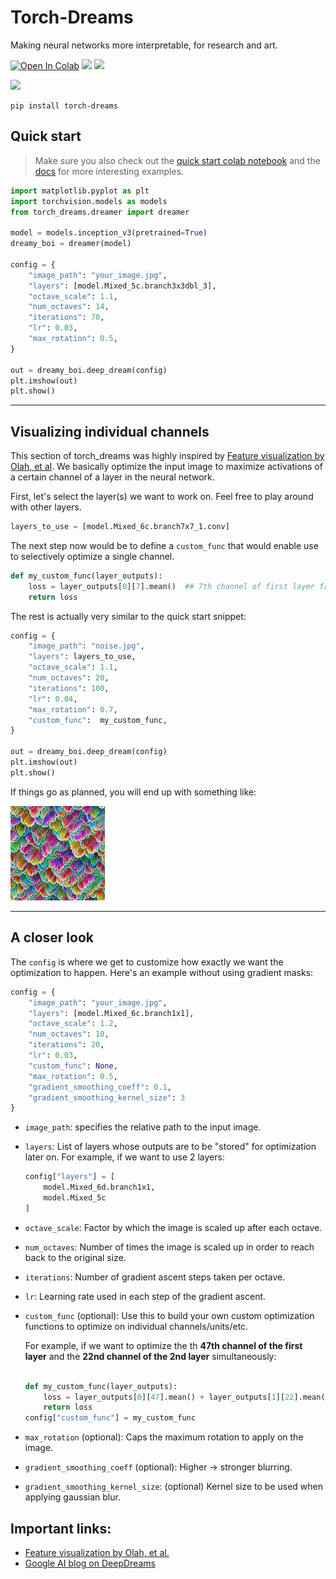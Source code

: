# Torch-Dreams
Making neural networks more interpretable, for research and art. 


[![Open In Colab](https://colab.research.google.com/assets/colab-badge.svg)](https://colab.research.google.com/github/Mayukhdeb/torch-dreams-notebooks/blob/main/docs_notebooks/hello_torch_dreams.ipynb)
[![](https://img.shields.io/github/last-commit/mayukhdeb/torch-dreams)](https://github.com/mayukhdeb/torch-dreams/commits/master)
[![](https://img.shields.io/twitter/url?label=Docs&style=flat-square&url=https%3A%2F%2Fapp.gitbook.com%2F%40mayukh09%2Fs%2Ftorch-dreams%2F)](https://app.gitbook.com/@mayukh09/s/torch-dreams/)

<img src = "https://github.com/Mayukhdeb/torch-dreams/blob/master/images/banner_1.png?raw=true">

```
pip install torch-dreams 
```

## Quick start
> Make sure you also check out the [quick start colab notebook](https://colab.research.google.com/github/Mayukhdeb/torch-dreams-notebooks/blob/main/docs_notebooks/hello_torch_dreams.ipynb) and the [docs](https://app.gitbook.com/@mayukh09/s/torch-dreams/) for more interesting examples. 
```python
import matplotlib.pyplot as plt
import torchvision.models as models
from torch_dreams.dreamer import dreamer

model = models.inception_v3(pretrained=True)
dreamy_boi = dreamer(model)

config = {
    "image_path": "your_image.jpg",
    "layers": [model.Mixed_5c.branch3x3dbl_3],
    "octave_scale": 1.1,
    "num_octaves": 14,
    "iterations": 70,
    "lr": 0.03,
    "max_rotation": 0.5,
}

out = dreamy_boi.deep_dream(config)
plt.imshow(out)
plt.show()
```
---

## Visualizing individual channels

This section of torch_dreams was highly inspired by [Feature visualization by Olah, et al](https://distill.pub/2017/feature-visualization/). We basically optimize the input image to maximize activations of a certain channel of a layer in the neural network. 

First, let's select the layer(s) we want to work on. Feel free to play around with other layers. 

```python
layers_to_use = [model.Mixed_6c.branch7x7_1.conv]
```

The next step now would be to define a `custom_func` that would enable use to selectively optimize a single channel. 


```python 
def my_custom_func(layer_outputs):
    loss = layer_outputs[0][7].mean()  ## 7th channel of first layer from layers_to_use
    return loss
```

The rest is actually very similar to the quick start snippet:

```python
config = {
    "image_path": "noise.jpg",
    "layers": layers_to_use,
    "octave_scale": 1.1,  
    "num_octaves": 20,  
    "iterations": 100,  
    "lr": 0.04,
    "max_rotation": 0.7,
    "custom_func":  my_custom_func,
}

out = dreamy_boi.deep_dream(config)
plt.imshow(out)
plt.show()
```
If things go as planned, you will end up with something like:

<img src = "https://raw.githubusercontent.com/Mayukhdeb/torch-dreams-notebooks/main/images/raw_output/inceptionv3_channels/inceptionv3.Mixed_6c.branch7x7_1.conv_channel_7.jpg" width = "30%">

---
## A closer look

The `config` is where we get to customize how exactly we want the optimization to happen. Here's an example without using gradient masks:

```python
config = {
    "image_path": "your_image.jpg",
    "layers": [model.Mixed_6c.branch1x1],
    "octave_scale": 1.2,
    "num_octaves": 10,
    "iterations": 20,
    "lr": 0.03,
    "custom_func": None,
    "max_rotation": 0.5,
    "gradient_smoothing_coeff": 0.1,
    "gradient_smoothing_kernel_size": 3
}
```

* `image_path`: specifies the relative path to the input image. 

* `layers`: List of layers whose outputs are to be "stored" for optimization later on. For example, if we want to use 2 layers:
    ```python
    config["layers"] = [
        model.Mixed_6d.branch1x1,
        model.Mixed_5c
    ]
    ```
    
* `octave_scale`: Factor by which the image is scaled up after each octave. 
* `num_octaves`: Number of times the image is scaled up in order to reach back to the original size.
* `iterations`: Number of gradient ascent steps taken per octave. 
* `lr`: Learning rate used in each step of the gradient ascent. 
* `custom_func` (optional): Use this to build your own custom optimization functions to optimize on individual channels/units/etc.

    For example, if we want to optimize the th **47th channel of the first layer** and the **22nd channel of the 2nd layer** simultaneously:

    ```python
    
    def my_custom_func(layer_outputs):
        loss = layer_outputs[0][47].mean() + layer_outputs[1][22].mean()
        return loss
    config["custom_func"] = my_custom_func
    ```
* `max_rotation` (optional): Caps the maximum rotation to apply on the image.
* `gradient_smoothing_coeff` (optional): Higher -> stronger blurring. 
* `gradient_smoothing_kernel_size`: (optional) Kernel size to be used when applying gaussian blur.

## Important links:

* [Feature visualization by Olah, et al.](https://distill.pub/2017/feature-visualization/)
* [Google AI blog on DeepDreams](https://ai.googleblog.com/2015/06/inceptionism-going-deeper-into-neural.html)


